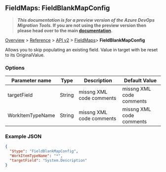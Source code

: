 ## FieldMaps: FieldBlankMapConfig

>**_This documentation is for a preview version of the Azure DevOps Migration Tools._ If you are not using the preview version then please head over to the main [documentation](https://nkdagility.github.io/azure-devops-migration-tools).**

[Overview](../../../index.md) > [Reference](../../index.md) > [API v2](../index.md) > [FieldMaps](index.md)> **FieldBlankMapConfig**

Allows you to skip populating an existing field. Value in target with be reset to its OriginalValue.

### Options

| Parameter name         | Type    | Description                              | Default Value                            |
|------------------------|---------|------------------------------------------|------------------------------------------|
| targetField | String | missng XML code comments | missng XML code comments |
| WorkItemTypeName | String | missng XML code comments | missng XML code comments |


### Example JSON

```JSON
{
  "$type": "FieldBlankMapConfig",
  "WorkItemTypeName": "*",
  "targetField": "System.Description"
}
```